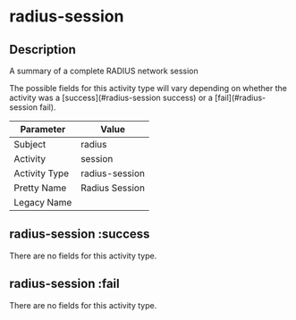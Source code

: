 radius-session	
===============

Description
-----------
A summary of a complete RADIUS network session

The possible fields for this activity type will vary depending on whether the activity was a [success](#radius-session	success) or a [fail](#radius-session	fail).

| Parameter     | Value           |
| ------------- | --------------- |
| Subject       | radius          |
| Activity      | session	        |
| Activity Type | radius-session	 |
| Pretty Name   | Radius Session	 |
| Legacy Name   |                 |

radius-session	:success
-----------------------

There are no fields for this activity type.


radius-session	:fail
--------------------

There are no fields for this activity type.
